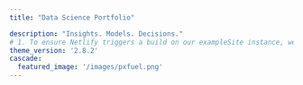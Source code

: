 ```yaml
---
title: "Data Science Portfolio"

description: "Insights. Models. Decisions."
# 1. To ensure Netlify triggers a build on our exampleSite instance, we need to change a file in the exampleSite directory.
theme_version: '2.8.2'
cascade:
  featured_image: '/images/pxfuel.png'
---
```

